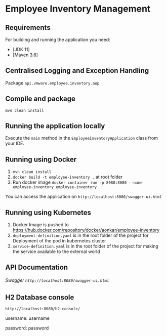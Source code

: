 # Employee Inventory Management

## Requirements

For building and running the application you need:

- [JDK 11]
- [Maven 3.6]

## Centralised Logging and Exception Handling

Package `api.vmware.employee.inventory.aop`


## Compile and package

```shell
mvn clean install
```

## Running the application locally

Execute the `main` method in the `EmployeeInventoryApplication` class from your IDE.

## Running using Docker

1. `mvn clean install`
2. `docker build -t employee-inventory .` at root folder
3. Run docker image `docker container run -p 8080:8080 --name employee-inventory employee-inventory`

You can access the application on `http://localhost:8080/swagger-ui.html`

## Running using Kubernetes
1. Docker Image is pushed to https://hub.docker.com/repository/docker/aonkar/employee-inventory
2. `deployment-definition.yaml` is in the root folder of the project for Deployment of the pod in kubernetes cluster
3. `service-definition.yaml` is in the root folder of the project for making the service available to the external world

## API Documentation
###### Swagger `http://localhost:8080/swagger-ui.html`

## H2 Database console
`http://localhost:8080/h2-console/`

username: username

password: password


  
  
